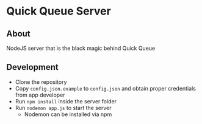 # Quick Queue Server

## About
NodeJS server that is the black magic behind Quick Queue

## Development
- Clone the repository
- Copy `config.json.example` to `config.json` and obtain proper credentials from app developer
- Run `npm install` inside the server folder
- Run `nodemon app.js` to start the server
  - Nodemon can be installed via npm

